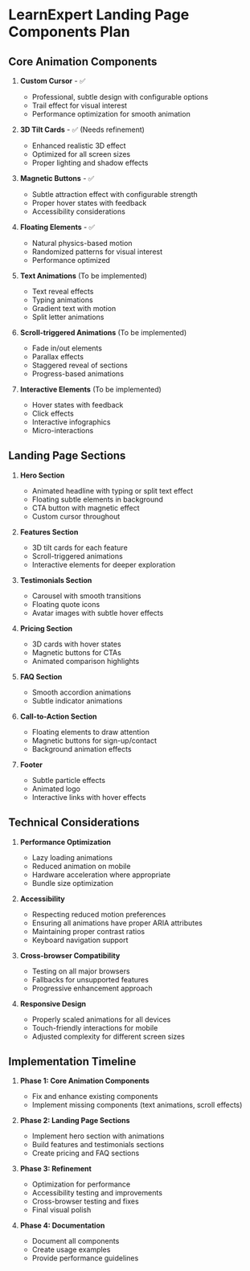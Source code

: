 # LearnExpert Landing Page Components Plan

## Core Animation Components

1. **Custom Cursor** - ✅
   - Professional, subtle design with configurable options
   - Trail effect for visual interest
   - Performance optimization for smooth animation

2. **3D Tilt Cards** - ✅ (Needs refinement)
   - Enhanced realistic 3D effect
   - Optimized for all screen sizes
   - Proper lighting and shadow effects

3. **Magnetic Buttons** - ✅
   - Subtle attraction effect with configurable strength
   - Proper hover states with feedback
   - Accessibility considerations

4. **Floating Elements** - ✅
   - Natural physics-based motion
   - Randomized patterns for visual interest
   - Performance optimized

5. **Text Animations** (To be implemented)
   - Text reveal effects
   - Typing animations
   - Gradient text with motion
   - Split letter animations

6. **Scroll-triggered Animations** (To be implemented)
   - Fade in/out elements
   - Parallax effects
   - Staggered reveal of sections
   - Progress-based animations

7. **Interactive Elements** (To be implemented)
   - Hover states with feedback
   - Click effects
   - Interactive infographics
   - Micro-interactions

## Landing Page Sections

1. **Hero Section**
   - Animated headline with typing or split text effect
   - Floating subtle elements in background
   - CTA button with magnetic effect
   - Custom cursor throughout

2. **Features Section**
   - 3D tilt cards for each feature
   - Scroll-triggered animations
   - Interactive elements for deeper exploration

3. **Testimonials Section**
   - Carousel with smooth transitions
   - Floating quote icons
   - Avatar images with subtle hover effects

4. **Pricing Section**
   - 3D cards with hover states
   - Magnetic buttons for CTAs
   - Animated comparison highlights

5. **FAQ Section**
   - Smooth accordion animations
   - Subtle indicator animations

6. **Call-to-Action Section**
   - Floating elements to draw attention
   - Magnetic buttons for sign-up/contact
   - Background animation effects

7. **Footer**
   - Subtle particle effects
   - Animated logo
   - Interactive links with hover effects

## Technical Considerations

1. **Performance Optimization**
   - Lazy loading animations
   - Reduced animation on mobile
   - Hardware acceleration where appropriate
   - Bundle size optimization

2. **Accessibility**
   - Respecting reduced motion preferences
   - Ensuring all animations have proper ARIA attributes
   - Maintaining proper contrast ratios
   - Keyboard navigation support

3. **Cross-browser Compatibility**
   - Testing on all major browsers
   - Fallbacks for unsupported features
   - Progressive enhancement approach

4. **Responsive Design**
   - Properly scaled animations for all devices
   - Touch-friendly interactions for mobile
   - Adjusted complexity for different screen sizes

## Implementation Timeline

1. **Phase 1: Core Animation Components**
   - Fix and enhance existing components
   - Implement missing components (text animations, scroll effects)

2. **Phase 2: Landing Page Sections**
   - Implement hero section with animations
   - Build features and testimonials sections
   - Create pricing and FAQ sections

3. **Phase 3: Refinement**
   - Optimization for performance
   - Accessibility testing and improvements
   - Cross-browser testing and fixes
   - Final visual polish

4. **Phase 4: Documentation**
   - Document all components
   - Create usage examples
   - Provide performance guidelines 